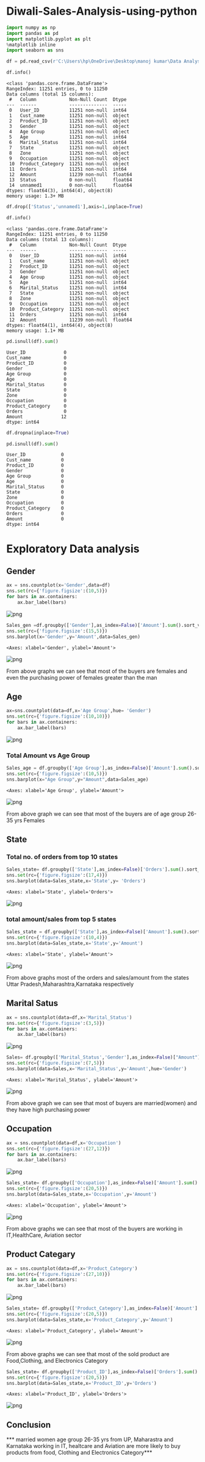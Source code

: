 # Diwali-Sales-Analysis-using-python
```python
import numpy as np
import pandas as pd
import matplotlib.pyplot as plt
%matplotlib inline
import seaborn as sns
```


```python
df = pd.read_csv(r'C:\Users\hp\OneDrive\Desktop\manoj kumar\Data Analyst\test Jupyter\jupyter project\Python_Diwali_Sales_Analysis-main (2)\Diwali Sales Data.csv',encoding='unicode_escape')
```


```python
df.info()
```

    <class 'pandas.core.frame.DataFrame'>
    RangeIndex: 11251 entries, 0 to 11250
    Data columns (total 15 columns):
     #   Column            Non-Null Count  Dtype  
    ---  ------            --------------  -----  
     0   User_ID           11251 non-null  int64  
     1   Cust_name         11251 non-null  object 
     2   Product_ID        11251 non-null  object 
     3   Gender            11251 non-null  object 
     4   Age Group         11251 non-null  object 
     5   Age               11251 non-null  int64  
     6   Marital_Status    11251 non-null  int64  
     7   State             11251 non-null  object 
     8   Zone              11251 non-null  object 
     9   Occupation        11251 non-null  object 
     10  Product_Category  11251 non-null  object 
     11  Orders            11251 non-null  int64  
     12  Amount            11239 non-null  float64
     13  Status            0 non-null      float64
     14  unnamed1          0 non-null      float64
    dtypes: float64(3), int64(4), object(8)
    memory usage: 1.3+ MB
    


```python
df.drop(['Status','unnamed1'],axis=1,inplace=True)
```


```python
df.info()
```

    <class 'pandas.core.frame.DataFrame'>
    RangeIndex: 11251 entries, 0 to 11250
    Data columns (total 13 columns):
     #   Column            Non-Null Count  Dtype  
    ---  ------            --------------  -----  
     0   User_ID           11251 non-null  int64  
     1   Cust_name         11251 non-null  object 
     2   Product_ID        11251 non-null  object 
     3   Gender            11251 non-null  object 
     4   Age Group         11251 non-null  object 
     5   Age               11251 non-null  int64  
     6   Marital_Status    11251 non-null  int64  
     7   State             11251 non-null  object 
     8   Zone              11251 non-null  object 
     9   Occupation        11251 non-null  object 
     10  Product_Category  11251 non-null  object 
     11  Orders            11251 non-null  int64  
     12  Amount            11239 non-null  float64
    dtypes: float64(1), int64(4), object(8)
    memory usage: 1.1+ MB
    


```python
pd.isnull(df).sum()
```




    User_ID              0
    Cust_name            0
    Product_ID           0
    Gender               0
    Age Group            0
    Age                  0
    Marital_Status       0
    State                0
    Zone                 0
    Occupation           0
    Product_Category     0
    Orders               0
    Amount              12
    dtype: int64




```python
df.dropna(inplace=True)
```


```python
pd.isnull(df).sum()
```




    User_ID             0
    Cust_name           0
    Product_ID          0
    Gender              0
    Age Group           0
    Age                 0
    Marital_Status      0
    State               0
    Zone                0
    Occupation          0
    Product_Category    0
    Orders              0
    Amount              0
    dtype: int64



# Exploratory Data analysis

## Gender


```python
ax = sns.countplot(x='Gender',data=df)
sns.set(rc={'figure.figsize':(10,5)})
for bars in ax.containers:
    ax.bar_label(bars)
```


    
![png](output_10_0.png)
    



```python
Sales_gen =df.groupby(['Gender'],as_index=False)['Amount'].sum().sort_values(by='Amount',ascending=False)
sns.set(rc={'figure.figsize':(15,5)})
sns.barplot(x='Gender',y='Amount',data=Sales_gen)
```




    <Axes: xlabel='Gender', ylabel='Amount'>




    
![png](output_11_1.png)
    


From above graphs we can see that most of the buyers are females and even the purchasing power of females greater than the man

## Age


```python
ax=sns.countplot(data=df,x='Age Group',hue= 'Gender')
sns.set(rc={'figure.figsize':(10,10)})
for bars in ax.containers:
    ax.bar_label(bars)
```


    
![png](output_14_0.png)
    


### Total Amount vs Age Group


```python
Sales_age = df.groupby(['Age Group'],as_index=False)['Amount'].sum().sort_values(by='Amount',ascending=False)
sns.set(rc={'figure.figsize':(10,5)})
sns.barplot(x="Age Group",y="Amount",data=Sales_age)
```




    <Axes: xlabel='Age Group', ylabel='Amount'>




    
![png](output_16_1.png)
    


From above graph we can see that most of the buyers are of age group 26-35 yrs Females

## State


### Total no. of orders from top 10 states


```python
Sales_state= df.groupby(['State'],as_index=False)['Orders'].sum().sort_values(by='Orders',ascending=False).head(10)
sns.set(rc={'figure.figsize':(17,4)})
sns.barplot(data=Sales_state,x='State',y= 'Orders')

```




    <Axes: xlabel='State', ylabel='Orders'>




    
![png](output_20_1.png)
    


### total amount/sales from top 5 states


```python
Sales_state = df.groupby(['State'],as_index=False)['Amount'].sum().sort_values(by='Amount',ascending=False).head(5)
sns.set(rc={'figure.figsize':(10,4)})
sns.barplot(data=Sales_state,x='State',y='Amount')
```




    <Axes: xlabel='State', ylabel='Amount'>




    
![png](output_22_1.png)
    


From above graphs most of the orders and sales/amount from the states Uttar Pradesh,Maharashtra,Karnataka respectively

## Marital Satus


```python
ax = sns.countplot(data=df,x='Marital_Status')
sns.set(rc={'figure.figsize':(3,5)})
for bars in ax.containers:
    ax.bar_label(bars)
```


    
![png](output_25_0.png)
    



```python
Sales= df.groupby(['Marital_Status','Gender'],as_index=False)["Amount"].sum().sort_values(by='Amount',ascending=False)
sns.set(rc={'figure.figsize':(7,5)})
sns.barplot(data=Sales,x='Marital_Status',y='Amount',hue='Gender')
```




    <Axes: xlabel='Marital_Status', ylabel='Amount'>




    
![png](output_26_1.png)
    


From above graph we can see that most of buyers are married(women) and they have high purchasing power


## Occupation


```python
ax = sns.countplot(data=df,x='Occupation')
sns.set(rc={'figure.figsize':(27,12)})
for bars in ax.containers:
    ax.bar_label(bars)
```


    
![png](output_29_0.png)
    



```python
Sales_state= df.groupby(['Occupation'],as_index=False)['Amount'].sum().sort_values(by=['Amount'],ascending=False)
sns.set(rc={'figure.figsize':(20,5)})
sns.barplot(data=Sales_state,x='Occupation',y='Amount')
```




    <Axes: xlabel='Occupation', ylabel='Amount'>




    
![png](output_30_1.png)
    


From above graphs we can see that most of the buyers are working in IT,HealthCare, Aviation sector

## Product Categary


```python
ax = sns.countplot(data=df,x='Product_Category')
sns.set(rc={'figure.figsize':(27,10)})
for bars in ax.containers:
    ax.bar_label(bars)
```


    
![png](output_33_0.png)
    



```python
Sales_state= df.groupby(['Product_Category'],as_index=False)['Amount'].sum().sort_values(by=['Amount'],ascending=False).head(10)
sns.set(rc={'figure.figsize':(20,5)})
sns.barplot(data=Sales_state,x='Product_Category',y='Amount')
```




    <Axes: xlabel='Product_Category', ylabel='Amount'>




    
![png](output_34_1.png)
    


From above graphs we can see that most of the sold product are Food,Clothing, and Electronics Category


```python
Sales_state= df.groupby(['Product_ID'],as_index=False)['Orders'].sum().sort_values(by=['Orders'],ascending=False).head(10)
sns.set(rc={'figure.figsize':(20,5)})
sns.barplot(data=Sales_state,x='Product_ID',y='Orders')
```




    <Axes: xlabel='Product_ID', ylabel='Orders'>




    
![png](output_36_1.png)
    


## Conclusion

*** married women age group 26-35 yrs from UP, Maharastra and Karnataka working in IT, healtcare and Aviation are more likely to buy products from food, Clothing and Electronics Category***

